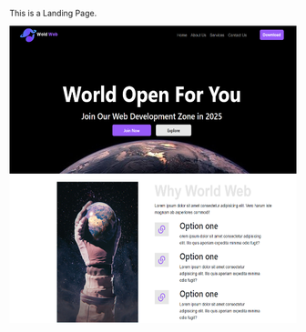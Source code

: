 This is a Landing Page.

<img src="./screenshot_63.png" width="600" height="260" />
<br />

<img src="./screenshot_65.png" width="600" height="260" />